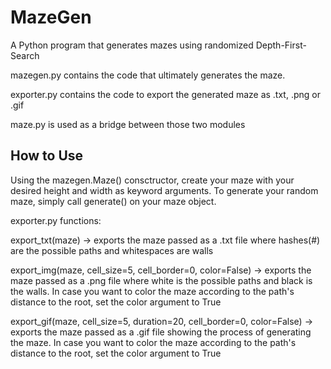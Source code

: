# MazeGen
A Python program that generates mazes using randomized Depth-First-Search

mazegen.py contains the code that ultimately generates the maze. 

exporter.py contains the code to export the generated maze as .txt, .png or .gif

maze.py is used as a bridge between those two modules

How to Use
----------

Using the mazegen.Maze() consctructor, create your maze with your desired height and width as keyword arguments.
To generate your random maze, simply call generate() on your maze object.

exporter.py functions:

export_txt(maze) -> exports the maze passed as a .txt file where hashes(#) are the possible paths and whitespaces are walls 

export_img(maze, cell_size=5, cell_border=0, color=False) -> exports the maze passed as a .png file where white is the possible paths and black is the walls. In case you want to color the maze according to the path's distance to the root, set the color argument to True

export_gif(maze, cell_size=5, duration=20, cell_border=0, color=False) -> exports the maze passed as a .gif file showing the process of generating the maze. In case you want to color the maze according to the path's distance to the root, set the color argument to True
